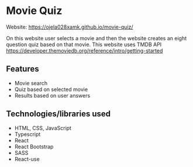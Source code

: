 # Movie Quiz

Website: https://ojela028xamk.github.io/movie-quiz/

On this website user selects a movie and then the website creates an eight question quiz based on that movie.
This website uses TMDB API https://developer.themoviedb.org/reference/intro/getting-started

## Features

- Movie search
- Quiz based on selected movie
- Results based on user answers

## Technologies/libraries used

- HTML, CSS, JavaScript
- Typescript
- React
- React Bootstrap
- SASS
- React-use

